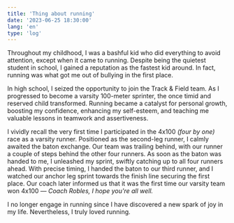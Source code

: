 ```yaml
---
title: 'Thing about running'
date: '2023-06-25 18:30:00'
lang: 'en'
type: 'log'
---
```


Throughout my childhood, I was a bashful kid who did everything to avoid attention,
except when it came to running. Despite being the quietest student in school,
I gained a reputation as the fastest kid around. In fact, running was what got me out of
bullying in the first place.

In high school, I seized the opportunity to join the Track & Field team.
As I progressed to become a varsity 100-meter sprinter, the once timid and reserved child transformed.
Running became a catalyst for personal growth, boosting my confidence, enhancing my self-esteem, and teaching me valuable lessons in teamwork and assertiveness.

I vividly recall the very first time I participated in the 4x100 _(four by one)_ race as a varsity runner.
Positioned as the second-leg runner, I calmly awaited the baton exchange.
Our team was trailing behind, with our runner a couple of steps behind the other four runners.
As soon as the baton was handed to me, I unleashed my sprint, swiftly catching up to all four
runners ahead. With precise timing, I handed the baton to our third runner, and I watched
our anchor leg sprint towards the finish line securing the first place. Our coach later
informed us that it was the first time our varsity team won 4x100 — _Coach Robles, I hope you're all well._

I no longer engage in running since I have discovered a new spark of joy in my life. Nevertheless, I truly loved running.
